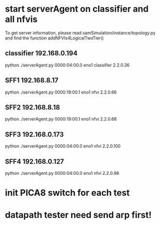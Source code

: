 # start serverAgent on classifier and all nfvis
<!-- ## server2
python ./serverAgent.py 0000:04:00.1  eno2 nfvi 2.2.0.98 -->

To get server information, please read samSimulation/instance/topology.py and find the function addNFVIs4LogicalTwoTier()

## classifier 192.168.0.194
<!-- python ./serverAgent.py  0000:04:00.0 br1 classifier 2.2.0.36 -->
python ./serverAgent.py  0000:04:00.0 eno1 classifier 2.2.0.36

## SFF1 192.168.8.17
python ./serverAgent.py  0000:19:00.1 eno1 nfvi 2.2.0.66

## SFF2 192.168.8.18
python ./serverAgent.py  0000:19:00.1 eno1 nfvi 2.2.0.68

## SFF3 192.168.0.173
python ./serverAgent.py  0000:04:00.0 eno1 nfvi 2.2.0.100

## SFF4 192.168.0.127
python ./serverAgent.py  0000:04:00.0 eno1 nfvi 2.2.0.98

# init PICA8 switch for each test

# datapath tester need send arp first!


